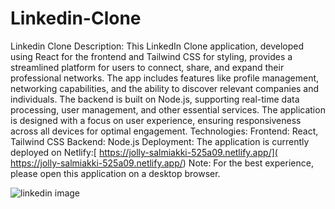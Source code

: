 # Linkedin-Clone
Linkedin Clone Description:
This LinkedIn Clone application, developed using React for the frontend and Tailwind CSS for styling, provides a streamlined platform for users to connect, share, and expand their professional networks. The app includes features like profile management, networking capabilities, and the ability to discover relevant companies and individuals.
The backend is built on Node.js, supporting real-time data processing, user management, and other essential services. The application is designed with a focus on user experience, ensuring responsiveness across all devices for optimal engagement.
Technologies:
Frontend: React, Tailwind CSS
Backend: Node.js
Deployment:
The application is currently deployed on Netlify:[  https://jolly-salmiakki-525a09.netlify.app/]( https://jolly-salmiakki-525a09.netlify.app/) 
Note: For the best experience, please open this application on a desktop browser.

![linkedin image](https://github.com/user-attachments/assets/40a0a251-6d93-4a1a-9238-565f47120fd9)

